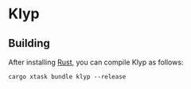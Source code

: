 # Klyp

## Building

After installing [Rust](https://rustup.rs/), you can compile Klyp as follows:

```shell
cargo xtask bundle klyp --release
```

